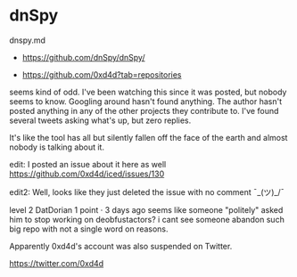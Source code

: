 # dnSpy

dnspy.md

*   https://github.com/dnSpy/dnSpy/

*   https://github.com/0xd4d?tab=repositories

seems kind of odd. I've been watching this since it was posted, but nobody seems to know. Googling around hasn't 
found anything. The author hasn't posted anything in any of the other projects they contribute to. I've found 
several tweets asking what's up, but zero replies.

It's like the tool has all but silently fallen off the face of the earth and almost nobody is talking about it.

edit: I posted an issue about it here as well https://github.com/0xd4d/iced/issues/130

edit2: Well, looks like they just deleted the issue with no comment ¯\_(ツ)_/¯



level 2
DatDorian
1 point
·
3 days ago
seems like someone "politely" asked him to stop working on deobfustactors? i cant see someone abandon such big repo 
with not a single word on reasons.

Apparently 0xd4d's account was also suspended on Twitter.

https://twitter.com/0xd4d


